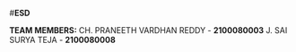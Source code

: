 #**ESD**

**TEAM MEMBERS:**
CH. PRANEETH VARDHAN REDDY - **2100080003**
J. SAI SURYA TEJA - **2100080008**
